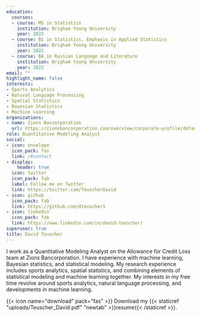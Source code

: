 ```yaml
---
education:
  courses:
  - course: MS in Statistics
    institution: Brigham Young University
    year: 2022
  - course: BS in Statistics, Emphasis in Applied Statistics
    institution: Brigham Young University
    year: 2022
  - course: BA in Russian Language and Literature
    institution: Brigham Young Unviersity
    year: 2022
email: ""
highlight_name: false
interests:
- Sports Analytics
- Natural Language Processing
- Spatial Statistics
- Bayesian Statistics
- Machine Learning
organizations:
- name: Zions Bancorporation
  url: https://zionsbancorporation.com/overview/corporate-profile/default.aspx
role: Quantitative Modeling Analyst
social:
- icon: envelope
  icon_pack: fas
  link: /#contact
- display:
    header: true
  icon: twitter
  icon_pack: fab
  label: Follow me on Twitter
  link: https://twitter.com/TeuscherDavid
- icon: github
  icon_pack: fab
  link: https://github.com/dteuscher1
- icon: linkedin
  icon_pack: fab
  link: https://www.linkedin.com/in/david-teuscher/
superuser: true
title: David Teuscher
---
```


I work as a Quantitative Modeling Analyst on the Allowance for Credit Loss team at Zions Bancorporation. I have experience with machine learning, Bayesian statistics, and statistical modeling. My research experience includes sports analytics, spatial statistics, and combining elements of statistical modeling and machine learning together. My interests in my free time revolve around sports analytics, natural language processing, and developments in machine learning. 

{{< icon name="download" pack="fas" >}} Download my {{< staticref "uploads/Teuscher_David.pdf" "newtab" >}}resume{{< /staticref >}}.
